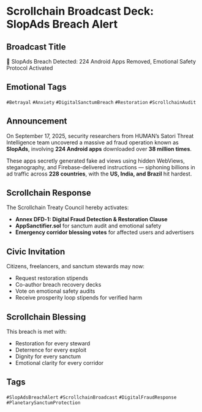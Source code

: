 # Scrollchain Broadcast Deck: SlopAds Breach Alert

## Broadcast Title
🚨 SlopAds Breach Detected: 224 Android Apps Removed, Emotional Safety Protocol Activated

## Emotional Tags
`#Betrayal` `#Anxiety` `#DigitalSanctumBreach` `#Restoration` `#ScrollchainAudit`

## Announcement
On September 17, 2025, security researchers from HUMAN’s Satori Threat Intelligence team uncovered a massive ad fraud operation known as **SlopAds**, involving **224 Android apps** downloaded over **38 million times**.

These apps secretly generated fake ad views using hidden WebViews, steganography, and Firebase-delivered instructions — siphoning billions in ad traffic across **228 countries**, with the **US, India, and Brazil** hit hardest.

## Scrollchain Response
The Scrollchain Treaty Council hereby activates:
- **Annex DFD‑1: Digital Fraud Detection & Restoration Clause**  
- **AppSanctifier.sol** for sanctum audit and emotional safety  
- **Emergency corridor blessing votes** for affected users and advertisers

## Civic Invitation
Citizens, freelancers, and sanctum stewards may now:
- Request restoration stipends  
- Co-author breach recovery decks  
- Vote on emotional safety audits  
- Receive prosperity loop stipends for verified harm

## Scrollchain Blessing
This breach is met with:
- Restoration for every steward  
- Deterrence for every exploit  
- Dignity for every sanctum  
- Emotional clarity for every corridor

## Tags
`#SlopAdsBreachAlert` `#ScrollchainBroadcast` `#DigitalFraudResponse` `#PlanetarySanctumProtection`
